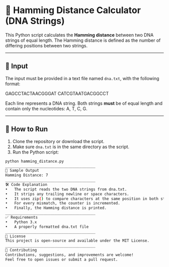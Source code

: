 # 🧬 Hamming Distance Calculator (DNA Strings)

This Python script calculates the **Hamming distance** between two DNA strings of equal length. The Hamming distance is defined as the number of differing positions between two strings.

---

## 📁 Input

The input must be provided in a text file named `dna.txt`, with the following format:

GAGCCTACTAACGGGAT 
CATCGTAATGACGGCCT

Each line represents a DNA string. Both strings **must** be of equal length and contain only the nucleotides: A, T, C, G.

---

## 🚀 How to Run

1. Clone the repository or download the script.
2. Make sure `dna.txt` is in the same directory as the script.
3. Run the Python script:

```bash
python hamming_distance.py
________________________________________
🧪 Sample Output
Hamming Distance: 7
________________________________________
🛠️ Code Explanation
•	The script reads the two DNA strings from dna.txt.
•	It strips any trailing newline or space characters.
•	It uses zip() to compare characters at the same position in both strings.
•	For every mismatch, the counter is incremented.
•	Finally, the Hamming distance is printed.
________________________________________
✅ Requirements
•	Python 3.x
•	A properly formatted dna.txt file
________________________________________
📄 License
This project is open-source and available under the MIT License.
________________________________________
🤝 Contributing
Contributions, suggestions, and improvements are welcome!
Feel free to open issues or submit a pull request.
